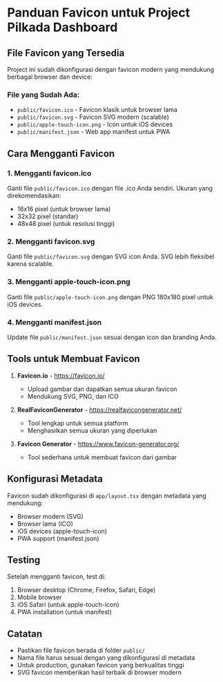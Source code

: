 # Panduan Favicon untuk Project Pilkada Dashboard

## File Favicon yang Tersedia

Project ini sudah dikonfigurasi dengan favicon modern yang mendukung berbagai browser dan device:

### File yang Sudah Ada:

- `public/favicon.ico` - Favicon klasik untuk browser lama
- `public/favicon.svg` - Favicon SVG modern (scalable)
- `public/apple-touch-icon.png` - Icon untuk iOS devices
- `public/manifest.json` - Web app manifest untuk PWA

## Cara Mengganti Favicon

### 1. Mengganti favicon.ico

Ganti file `public/favicon.ico` dengan file .ico Anda sendiri. Ukuran yang direkomendasikan:

- 16x16 pixel (untuk browser lama)
- 32x32 pixel (standar)
- 48x48 pixel (untuk resolusi tinggi)

### 2. Mengganti favicon.svg

Ganti file `public/favicon.svg` dengan SVG icon Anda. SVG lebih fleksibel karena scalable.

### 3. Mengganti apple-touch-icon.png

Ganti file `public/apple-touch-icon.png` dengan PNG 180x180 pixel untuk iOS devices.

### 4. Mengganti manifest.json

Update file `public/manifest.json` sesuai dengan icon dan branding Anda.

## Tools untuk Membuat Favicon

1. **Favicon.io** - https://favicon.io/

   - Upload gambar dan dapatkan semua ukuran favicon
   - Mendukung SVG, PNG, dan ICO

2. **RealFaviconGenerator** - https://realfavicongenerator.net/

   - Tool lengkap untuk semua platform
   - Menghasilkan semua ukuran yang diperlukan

3. **Favicon Generator** - https://www.favicon-generator.org/
   - Tool sederhana untuk membuat favicon dari gambar

## Konfigurasi Metadata

Favicon sudah dikonfigurasi di `app/layout.tsx` dengan metadata yang mendukung:

- Browser modern (SVG)
- Browser lama (ICO)
- iOS devices (apple-touch-icon)
- PWA support (manifest.json)

## Testing

Setelah mengganti favicon, test di:

1. Browser desktop (Chrome, Firefox, Safari, Edge)
2. Mobile browser
3. iOS Safari (untuk apple-touch-icon)
4. PWA installation (untuk manifest)

## Catatan

- Pastikan file favicon berada di folder `public/`
- Nama file harus sesuai dengan yang dikonfigurasi di metadata
- Untuk production, gunakan favicon yang berkualitas tinggi
- SVG favicon memberikan hasil terbaik di browser modern
